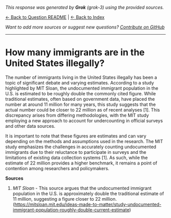<!-- 
Generated by: grok
Model: grok-3
Prompt type: sources
Generated at: 2025-06-10T22:00:44.372120
-->

*This response was generated by **Grok** (grok-3) using the provided sources.*

[← Back to Question README](README.md) | [← Back to Index](../README.md)

*Want to add more sources or suggest new questions? [Contribute on GitHub](https://github.com/justinwest/SuggestedSources)*

---

# How many immigrants are in the United States illegally?

The number of immigrants living in the United States illegally has been a topic of significant debate and varying estimates. According to a study highlighted by MIT Sloan, the undocumented immigrant population in the U.S. is estimated to be roughly double the commonly cited figure. While traditional estimates, often based on government data, have placed the number at around 11 million for many years, this study suggests that the actual number could be closer to 22 million as of recent analyses [1]. This discrepancy arises from differing methodologies, with the MIT study employing a new approach to account for undercounting in official surveys and other data sources.

It is important to note that these figures are estimates and can vary depending on the methods and assumptions used in the research. The MIT study emphasizes the challenges in accurately counting undocumented immigrants due to their reluctance to participate in surveys and the limitations of existing data collection systems [1]. As such, while the estimate of 22 million provides a higher benchmark, it remains a point of contention among researchers and policymakers.

**Sources**  
1. *MIT Sloan* - This source argues that the undocumented immigrant population in the U.S. is approximately double the traditional estimate of 11 million, suggesting a figure closer to 22 million. (https://mitsloan.mit.edu/ideas-made-to-matter/study-undocumented-immigrant-population-roughly-double-current-estimate)